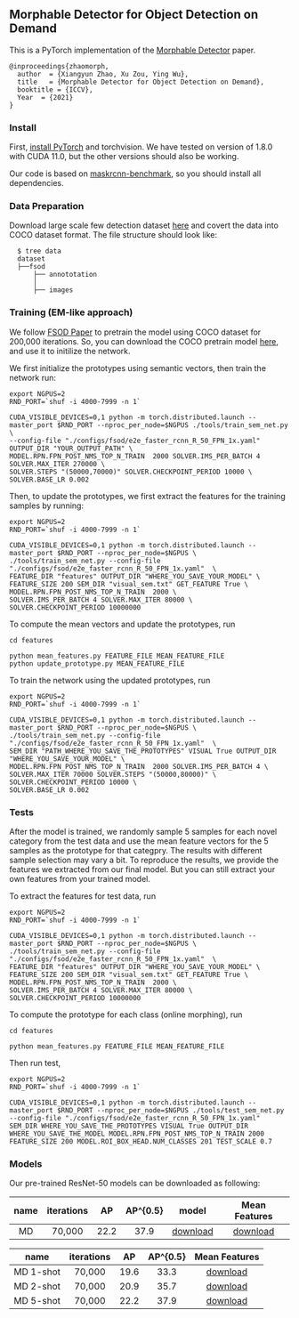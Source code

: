 ## Morphable Detector for Object Detection on Demand
This is a PyTorch implementation of the [Morphable Detector](https://arxiv.org/pdf/2110.04917.pdf) paper.
```
@inproceedings{zhaomorph,
  author  = {Xiangyun Zhao, Xu Zou, Ying Wu},
  title   = {Morphable Detector for Object Detection on Demand},
  booktitle = {ICCV},
  Year  = {2021}
}
```


### Install

First, [install PyTorch](https://pytorch.org/get-started/locally/) and torchvision. We have tested on version of 1.8.0 with CUDA 11.0, but the other versions should also be working.


Our code is based on [maskrcnn-benchmark](https://github.com/facebookresearch/maskrcnn-benchmark), so you should install all dependencies. 

### Data Preparation

Download large scale few detection dataset [here](https://github.com/fanq15/Few-Shot-Object-Detection-Dataset) and covert the data into COCO dataset format. The file structure should look like:

```
  $ tree data
  dataset
  ├──fsod
      ├── annototation
      │   
      ├── images
```

### Training (EM-like approach)
We follow [FSOD Paper](https://openaccess.thecvf.com/content_CVPR_2020/papers/Fan_Few-Shot_Object_Detection_With_Attention-RPN_and_Multi-Relation_Detector_CVPR_2020_paper.pdf) to pretrain the model using COCO dataset for 200,000 iterations. So, you can download the COCO pretrain model [here](https://drive.google.com/file/d/1KY5Fl5s_MTnop4fTnU5kCSgZnVnUYZwH/view?usp=sharing), and use it to initilize the network. 

We first initialize the prototypes using semantic vectors, then train the network run:
```
export NGPUS=2
RND_PORT=`shuf -i 4000-7999 -n 1`

CUDA_VISIBLE_DEVICES=0,1 python -m torch.distributed.launch --master_port $RND_PORT --nproc_per_node=$NGPUS ./tools/train_sem_net.py \
--config-file "./configs/fsod/e2e_faster_rcnn_R_50_FPN_1x.yaml"  OUTPUT_DIR "YOUR_OUTPUT_PATH" \
MODEL.RPN.FPN_POST_NMS_TOP_N_TRAIN  2000 SOLVER.IMS_PER_BATCH 4 SOLVER.MAX_ITER 270000 \
SOLVER.STEPS "(50000,70000)" SOLVER.CHECKPOINT_PERIOD 10000 \
SOLVER.BASE_LR 0.002  
```

Then, to update the prototypes, we first extract the features for the training samples by running:
```
export NGPUS=2
RND_PORT=`shuf -i 4000-7999 -n 1`

CUDA_VISIBLE_DEVICES=0,1 python -m torch.distributed.launch --master_port $RND_PORT --nproc_per_node=$NGPUS \
./tools/train_sem_net.py --config-file "./configs/fsod/e2e_faster_rcnn_R_50_FPN_1x.yaml"  \ 
FEATURE_DIR "features" OUTPUT_DIR "WHERE_YOU_SAVE_YOUR_MODEL" \
FEATURE_SIZE 200 SEM_DIR "visual_sem.txt" GET_FEATURE True \
MODEL.RPN.FPN_POST_NMS_TOP_N_TRAIN  2000 \
SOLVER.IMS_PER_BATCH 4 SOLVER.MAX_ITER 80000 \
SOLVER.CHECKPOINT_PERIOD 10000000
```

To compute the mean vectors and update the prototypes, run

```
cd features

python mean_features.py FEATURE_FILE MEAN_FEATURE_FILE
python update_prototype.py MEAN_FEATURE_FILE

```

To train the network using the updated prototypes, run
```
export NGPUS=2
RND_PORT=`shuf -i 4000-7999 -n 1`

CUDA_VISIBLE_DEVICES=0,1 python -m torch.distributed.launch --master_port $RND_PORT --nproc_per_node=$NGPUS \
./tools/train_sem_net.py --config-file "./configs/fsod/e2e_faster_rcnn_R_50_FPN_1x.yaml"  \
SEM_DIR "PATH_WHERE_YOU_SAVE_THE_PROTOTYPES" VISUAL True OUTPUT_DIR "WHERE_YOU_SAVE_YOUR_MODEL" \ 
MODEL.RPN.FPN_POST_NMS_TOP_N_TRAIN  2000 SOLVER.IMS_PER_BATCH 4 \
SOLVER.MAX_ITER 70000 SOLVER.STEPS "(50000,80000)" \
SOLVER.CHECKPOINT_PERIOD 10000 \
SOLVER.BASE_LR 0.002 

```

### Tests

After the model is trained, we randomly sample 5 samples for each novel category from the test data and use the mean feature vectors for the 5 samples as the prototype for that categpry. The results with different sample selection may vary a bit. To reproduce the results, we provide the features we extracted from our final model. But you can still extract your own features from your trained model. 

To extract the features for test data, run 
```
export NGPUS=2
RND_PORT=`shuf -i 4000-7999 -n 1`

CUDA_VISIBLE_DEVICES=0,1 python -m torch.distributed.launch --master_port $RND_PORT --nproc_per_node=$NGPUS \
./tools/train_sem_net.py --config-file "./configs/fsod/e2e_faster_rcnn_R_50_FPN_1x.yaml"  \ 
FEATURE_DIR "features" OUTPUT_DIR "WHERE_YOU_SAVE_YOUR_MODEL" \
FEATURE_SIZE 200 SEM_DIR "visual_sem.txt" GET_FEATURE True \
MODEL.RPN.FPN_POST_NMS_TOP_N_TRAIN  2000 \
SOLVER.IMS_PER_BATCH 4 SOLVER.MAX_ITER 80000 \
SOLVER.CHECKPOINT_PERIOD 10000000
```
To compute the prototype for each class (online morphing), run

```
cd features

python mean_features.py FEATURE_FILE MEAN_FEATURE_FILE

```

Then run test,


```
export NGPUS=2
RND_PORT=`shuf -i 4000-7999 -n 1`

CUDA_VISIBLE_DEVICES=0,1 python -m torch.distributed.launch --master_port $RND_PORT --nproc_per_node=$NGPUS ./tools/test_sem_net.py --config-file "./configs/fsod/e2e_faster_rcnn_R_50_FPN_1x.yaml" SEM_DIR WHERE_YOU_SAVE_THE_PROTOTYPES VISUAL True OUTPUT_DIR WHERE_YOU_SAVE_THE_MODEL MODEL.RPN.FPN_POST_NMS_TOP_N_TRAIN 2000 FEATURE_SIZE 200 MODEL.ROI_BOX_HEAD.NUM_CLASSES 201 TEST_SCALE 0.7

```


### Models

Our pre-trained ResNet-50 models can be downloaded as following:

| name | iterations | AP | AP^{0.5} | model | Mean Features |
| :---: | :---: | :---: | :---: | :---: | :---:|
| MD | 70,000 | 22.2  | 37.9 | [download](https://drive.google.com/file/d/1M78AjPtZzOVrzKYZy1FV-e3mUpJomxpa/view?usp=sharing) | [download](https://drive.google.com/file/d/126GrhySpndrh29TMDavzqKNIppAaMZM_/view?usp=sharing) |


| name | iterations | AP | AP^{0.5} | Mean Features |
| :---: | :---: | :---: | :---: | :---: |
| MD 1-shot | 70,000 | 19.6  | 33.3 | [download](https://drive.google.com/file/d/1sMDw9lBytrJdWu_tf91zo3pvG40SA3M0/view?usp=sharing) |
| MD 2-shot | 70,000 | 20.9  | 35.7 | [download](https://drive.google.com/file/d/1Tnc80Ztq4rbDAs0ojKB3QiTikMud5Vhu/view?usp=sharing) |
| MD 5-shot | 70,000 | 22.2  | 37.9 | [download](https://drive.google.com/file/d/126GrhySpndrh29TMDavzqKNIppAaMZM_/view?usp=sharing) |





